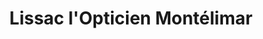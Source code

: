 ---
title: "Lissac l'Opticien Montélimar"
url: /montelimar/lissac-lopticien-montelimar/
shop: opticien
---